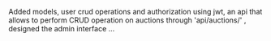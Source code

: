 Added models, user crud operations and authorization using jwt, an api that allows to perform CRUD operation on auctions through 'api/auctions/' , designed the admin interface ...

